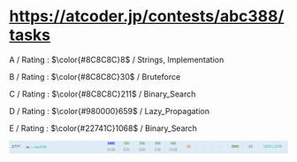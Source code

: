 # https://atcoder.jp/contests/abc388/tasks

A / Rating : $\color{#8C8C8C}8$ / Strings, Implementation

B / Rating : $\color{#8C8C8C}30$ / Bruteforce

C / Rating : $\color{#8C8C8C}211$ / Binary_Search

D / Rating : $\color{#980000}659$ / Lazy_Propagation

E / Rating : $\color{#22741C}1068$ / Binary_Search

![My Image](https://github.com/kss418/Atcoder/blob/main/ABC/Images/Standings/388.png)
